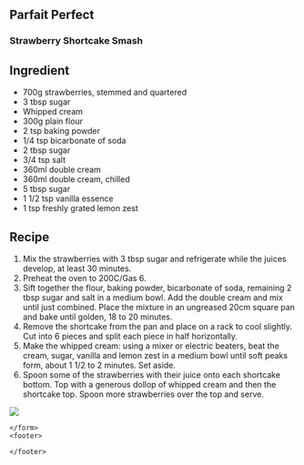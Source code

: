 <!DOCTYPE html>
<html>
  
  <head>
    <title>My Recipe Blog</title>
  </head>
  
  <body>
  <article>
      <h1>Parfait Perfect</h1>
      <h3>Strawberry Shortcake Smash</h3>
      <h2>Ingredient</h2>
      <ul>
        <li>700g strawberries, stemmed and quartered</li>
        <li>3 tbsp sugar</li>
        <li>Whipped cream</li>
        <li>300g plain flour</li>
        <li>2 tsp baking powder</li>
        <li>1/4 tsp bicarbonate of soda</li>
        <li>2 tbsp sugar</li>
        <li>3/4 tsp salt</li>
        <li>360ml double cream</li>
        <li>360ml double cream, chilled</li>
        <li>5 tbsp sugar</li>
        <li>1 1/2 tsp vanilla essence</li>
        <li>1 tsp freshly grated lemon zest</li>
      </ul>
      <h2>Recipe</h2>
      <ol>
        <li>Mix the strawberries with 3 tbsp sugar and refrigerate while the juices develop, at least 30 minutes.</li>
        <li>Preheat the oven to 200C/Gas 6.</li>
        <li>Sift together the flour, baking powder, bicarbonate of soda, remaining 2 tbsp sugar and salt in a medium bowl. Add the double cream and mix until just combined. Place the mixture in an ungreased 20cm square pan and bake until golden, 18 to 20 minutes.</li>
        <li>Remove the shortcake from the pan and place on a rack to cool slightly. Cut into 6 pieces and split each piece in half horizontally.</li>
        <li>Make the whipped cream: using a mixer or electric beaters, beat the cream, sugar, vanilla and lemon zest in a medium bowl until soft peaks form, about 1 1/2 to 2 minutes. Set aside.</li>
        <li>Spoon some of the strawberries with their juice onto each shortcake bottom. Top with a generous dollop of whipped cream and then the shortcake top. Spoon more strawberries over the top and serve.</li>
      </ol>
      <img src="https://images.unsplash.com/photo-1558234469-50fc184d1cc9?ixlib=rb-1.2.1&q=85&fm=jpg&crop=entropy&cs=srgb&dl=heather-barnes-hLOLcUwR0Y4-unsplash.jpg alt="strawberry cake on a counter">
    </article>
    <form>
    
    </form>
    <footer>
      
    </footer>
  </body>

</html>
